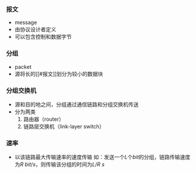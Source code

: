 ### 报文
- message
- 由协议设计者定义
- 可以包含控制和数据字节

### 分组
- packet
- 源将长的[[#报文]]划分为较小的数据块

### 分组交换机
- 源和目的地之间，分组通过通信链路和分组交换机传送
- 分为两类
	1. 路由器（router）
	2. 链路层交换机（link-layer switch）

### 速率
- 以该链路最大传输速率的速度传输
	如：发送一个$L$个$bit$的分组，链路传输速度为$R$ $bit/s$，则传输该分组的时间为$L/R$ $s$